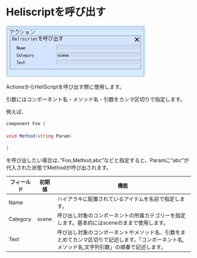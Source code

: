 # Heliscriptを呼び出す

![CallScript](img/CallScript.jpg)

ActionsからHeliScriptを呼び出す際に使用します。

引数にはコンポーネント名・メソッド名・引数をカンマ区切りで指定します。

例えば、

```csharp
component Foo {

void Method(string Param)

}
```

を呼び出したい場合は、”Foo,Method,abc”などと指定すると、Paramに”abc”が代入された状態でMethodが呼び出されます。

| フィールド | 初期値 |  機能  |
| ---- | ---- | ---- |
| Name || ハイアラキに配置されているアイテムを名前で指定します。 |
| Category | scene | 呼び出し対象のコンポーネントの所属カテゴリーを指定します。基本的にはsceneのままで使用します。 |
| Text | | 呼び出し対象のコンポーネントやメソッド名、引数をまとめてカンマ区切りで記述します。「コンポーネント名,メソッド名,文字列引数」の順番で記述します。 |
